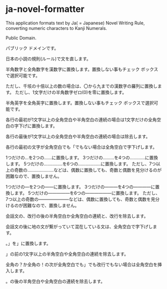 # ja-novel-formatter
This application formats text by Ja( = Japanese) Novel Writing Rule, converting numeric characters to Kanji Numerals.

Public Domain.

パブリック ドメインです。

日本の小説の規則(ルール)で文を直します。

半角数字と全角数字を漢数字に置換します。置換しない事もチェック ボックスで選択可能です。

ただし、千垓の十倍以上の数の場合は、〇から九までの漢数字の羅列に置換します。
ただし、1文字だけの半角数字ゼロ(0)を零に置換します。

半角英字を全角英字に置換します。置換しない事もチェック ボックスで選択可能です。

各行の最初が1文字以上の全角空白や半角空白の連続の場合は1文字だけの全角空白の字下げに置換します。

各行の最後が1文字以上の全角空白や半角空白の連続の場合は除去します。

各行の最初の文字が全角空白でも「でもない場合は全角空白で字下げします。

1つだけの…を2つの……に置換します。
3つだけの………を4つの…………に置換します。
5つだけの……………を6つの………………に置換します。
ただし、7つ以上の奇数の…………………などは、偶数に置換しても、奇数と偶数を見分けるのが困難なので、置換しません。

1つだけの―を2つの――に置換します。
3つだけの―――を4つの――――に置換します。
5つだけの―――――を6つの――――――に置換します。
ただし、7つ以上の奇数の―――――――などは、偶数に置換しても、奇数と偶数を見分けるのが困難なので、置換しません。

会話文の、改行の後の半角空白か全角空白の連続と、改行を除去します。

会話文の後に地の文が繋がっていて混在している文は、全角空白で字下げします。

。」を」に置換します。

」の前の1文字以上の半角空白や全角空白の連続を除去します。

全角の？か全角の！の次が全角空白でも」でも改行でもない場合は全角空白を挿入します。

。の後の半角空白や全角空白の連続を除去します。
